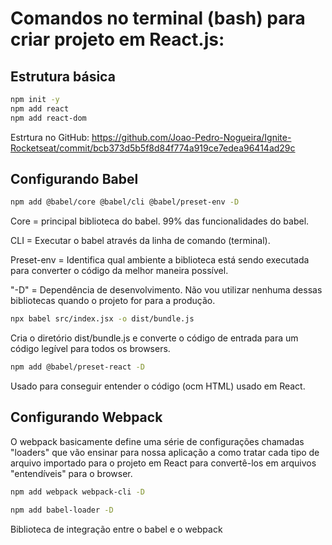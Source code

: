 # Comandos no terminal (bash) para criar projeto em React.js:

## Estrutura básica

```bash
npm init -y
npm add react
npm add react-dom
```

Estrtura no GitHub: https://github.com/Joao-Pedro-Nogueira/Ignite-Rocketseat/commit/bcb373d5b5f8d84f774a919ce7edea96414ad29c

## Configurando Babel

```bash
npm add @babel/core @babel/cli @babel/preset-env -D
```

Core = principal biblioteca do babel. 99% das funcionalidades do babel.

CLI = Executar o babel através da linha de comando (terminal).

Preset-env = Identifica qual ambiente a biblioteca está sendo executada para converter o código da melhor maneira possível.

"-D" = Dependência de desenvolvimento. Não vou utilizar nenhuma dessas bibliotecas quando o projeto for para a produção.

```bash
npx babel src/index.jsx -o dist/bundle.js
```

Cria o diretório dist/bundle.js e converte o código de entrada para um código legível para todos os browsers.

```bash
npm add @babel/preset-react -D
```

Usado para conseguir entender o código (ocm HTML) usado em React.

## Configurando Webpack

O webpack basicamente define uma série de configurações chamadas "loaders" que vão ensinar para nossa aplicação a como tratar cada tipo de arquivo importado para o projeto em React para convertê-los em arquivos "entendíveis" para o browser.

```bash
npm add webpack webpack-cli -D
```

```bash
npm add babel-loader -D
```

Biblioteca de integração entre o babel e o webpack
